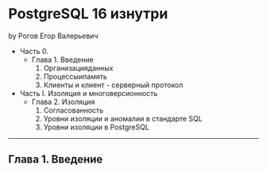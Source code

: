 # PostgreSQL 16 изнутри
by Рогов Егор Валерьевич

- Часть 0.
  - Глава 1. Введение
    1. Организацияданных
    2. Процессыипамять
    3. Клиенты и клиент - серверный протокол
- Часть I. Изоляция и многоверсионность
  - Глава 2. Изоляция
    1. Согласованность
    2. Уровни изоляции и аномалии в стандарте SQL
    3. Уровни изоляции в PostgreSQL
   
---

## Глава 1. Введение


